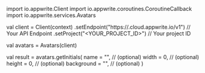 import io.appwrite.Client
import io.appwrite.coroutines.CoroutineCallback
import io.appwrite.services.Avatars

val client = Client(context)
    .setEndpoint("https://<REGION>.cloud.appwrite.io/v1") // Your API Endpoint
    .setProject("<YOUR_PROJECT_ID>") // Your project ID

val avatars = Avatars(client)

val result = avatars.getInitials(
    name = "<NAME>", // (optional)
    width = 0, // (optional)
    height = 0, // (optional)
    background = "", // (optional)
)
